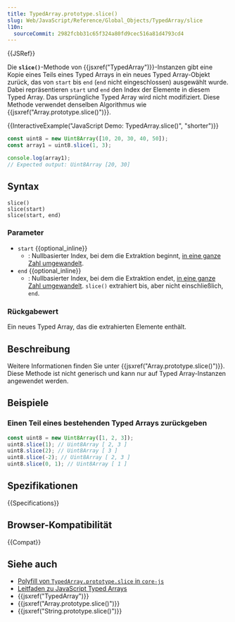 ```yaml
---
title: TypedArray.prototype.slice()
slug: Web/JavaScript/Reference/Global_Objects/TypedArray/slice
l10n:
  sourceCommit: 2982fcbb31c65f324a80fd9cec516a81d4793cd4
---
```


{{JSRef}}

Die **`slice()`**-Methode von {{jsxref("TypedArray")}}-Instanzen gibt eine Kopie eines Teils eines Typed Arrays in ein neues Typed Array-Objekt zurück, das von `start` bis `end` (`end` nicht eingeschlossen) ausgewählt wurde. Dabei repräsentieren `start` und `end` den Index der Elemente in diesem Typed Array. Das ursprüngliche Typed Array wird nicht modifiziert. Diese Methode verwendet denselben Algorithmus wie {{jsxref("Array.prototype.slice()")}}.

{{InteractiveExample("JavaScript Demo: TypedArray.slice()", "shorter")}}

```js interactive-example
const uint8 = new Uint8Array([10, 20, 30, 40, 50]);
const array1 = uint8.slice(1, 3);

console.log(array1);
// Expected output: Uint8Array [20, 30]
```

## Syntax

```js-nolint
slice()
slice(start)
slice(start, end)
```

### Parameter

- `start` {{optional_inline}}
  - : Nullbasierter Index, bei dem die Extraktion beginnt, [in eine ganze Zahl umgewandelt](/de/docs/Web/JavaScript/Reference/Global_Objects/Number#integer_conversion).
- `end` {{optional_inline}}
  - : Nullbasierter Index, bei dem die Extraktion endet, [in eine ganze Zahl umgewandelt](/de/docs/Web/JavaScript/Reference/Global_Objects/Number#integer_conversion). `slice()` extrahiert bis, aber nicht einschließlich, `end`.

### Rückgabewert

Ein neues Typed Array, das die extrahierten Elemente enthält.

## Beschreibung

Weitere Informationen finden Sie unter {{jsxref("Array.prototype.slice()")}}. Diese Methode ist nicht generisch und kann nur auf Typed Array-Instanzen angewendet werden.

## Beispiele

### Einen Teil eines bestehenden Typed Arrays zurückgeben

```js
const uint8 = new Uint8Array([1, 2, 3]);
uint8.slice(1); // Uint8Array [ 2, 3 ]
uint8.slice(2); // Uint8Array [ 3 ]
uint8.slice(-2); // Uint8Array [ 2, 3 ]
uint8.slice(0, 1); // Uint8Array [ 1 ]
```

## Spezifikationen

{{Specifications}}

## Browser-Kompatibilität

{{Compat}}

## Siehe auch

- [Polyfill von `TypedArray.prototype.slice` in `core-js`](https://github.com/zloirock/core-js#ecmascript-typed-arrays)
- [Leitfaden zu JavaScript Typed Arrays](/de/docs/Web/JavaScript/Guide/Typed_arrays)
- {{jsxref("TypedArray")}}
- {{jsxref("Array.prototype.slice()")}}
- {{jsxref("String.prototype.slice()")}}
